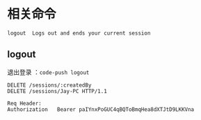 # 相关命令

```
logout  Logs out and ends your current session
```

## logout

退出登录 ：`code-push logout`

```
DELETE /sessions/:createdBy
DELETE /sessions/Jay-PC HTTP/1.1

Req Header:
Authorization	Bearer paIYnxPoGUC4qBQToBmqHea8dXTJtD9LKKVna
```
